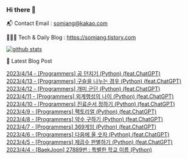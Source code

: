 ### Hi there 👋

📬  Contact Email : somjang@kakao.com

👨🏻‍💻  Tech & Daily Blog : https://somjang.tistory.com

[![github stats](https://github-readme-stats.vercel.app/api?username=SOMJANG&show_icons=true&hide_border=False)](https://somjang.tistory.com)

🤩 Latest Blog Post

[2023/4/14 - [Programmers] 공 던지기 (Python) (feat.ChatGPT)](https://somjang.tistory.com/entry/Programmers-%EA%B3%B5-%EB%8D%98%EC%A7%80%EA%B8%B0-Python-featChatGPT) <br>
[2023/4/13 - [Programmers] 구슬을 나누는 경우 (Python) (feat.ChatGPT)](https://somjang.tistory.com/entry/Programmers-%EA%B5%AC%EC%8A%AC%EC%9D%84-%EB%82%98%EB%88%84%EB%8A%94-%EA%B2%BD%EC%9A%B0-Python-feat-ChatGPT) <br>
[2023/4/12 - [Programmers] 개미 군단 (Python) (feat.ChatGPT)](https://somjang.tistory.com/entry/Programmers-%EA%B0%9C%EB%AF%B8-%EA%B5%B0%EB%8B%A8-Python-feat-ChatGPT) <br>
[2023/4/11 - [Programmers] 외계행성의 나이 (Python) (feat.ChatGPT)](https://somjang.tistory.com/entry/Programmers-%EC%99%B8%EA%B3%84%ED%96%89%EC%84%B1%EC%9D%98-%EB%82%98%EC%9D%B4-Python-feat-ChatGPT) <br>
[2023/4/10 - [Programmers] 진료순서 정하기 (Python) (feat.ChatGPT)](https://somjang.tistory.com/entry/Programmers-%EC%A7%84%EB%A3%8C%EC%88%9C%EC%84%9C-%EC%A0%95%ED%95%98%EA%B8%B0-Python-featChatGPT) <br>
[2023/4/9 - [Programmers] 팩토리얼 (Python) (feat.ChatGPT)](https://somjang.tistory.com/entry/Programmers-%ED%8C%A9%ED%86%A0%EB%A6%AC%EC%96%BC-Python-featChatGPT) <br>
[2023/4/8 - [Programmers] 약수 구하기 (Python) (feat.ChatGPT)](https://somjang.tistory.com/entry/Programmers-%EC%95%BD%EC%88%98-%EA%B5%AC%ED%95%98%EA%B8%B0-Python-feat-ChatGPT) <br>
[2023/4/7 - [Programmers] 369게임 (Python) (feat.ChatGPT)](https://somjang.tistory.com/entry/Programmers-369%EA%B2%8C%EC%9E%84-Python-featChatGPT) <br>
[2023/4/6 - [Programmers] 다음에 올 숫자 (Python) (feat.ChatGPT)](https://somjang.tistory.com/entry/Programmers-%EB%8B%A4%EC%9D%8C%EC%97%90-%EC%98%AC-%EC%88%AB%EC%9E%90-Python-featChatGPT) <br>
[2023/4/5 - [Programmers] 제곱수 판별하기 (Python) (feat.ChatGPT)](https://somjang.tistory.com/entry/Programmers-%EC%A0%9C%EA%B3%B1%EC%88%98-%ED%8C%90%EB%B3%84%ED%95%98%EA%B8%B0-Python-featChatGPT) <br>
[2023/4/4 - [BaekJoon] 27889번 : 특별한 학교 이름 (Python)](https://somjang.tistory.com/entry/BaekJoon-27889%EB%B2%88-%ED%8A%B9%EB%B3%84%ED%95%9C-%ED%95%99%EA%B5%90-%EC%9D%B4%EB%A6%84-Python) <br>
